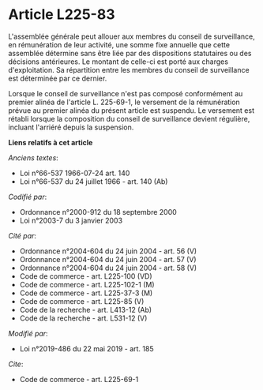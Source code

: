 # Article L225-83

L'assemblée générale peut allouer aux membres du conseil de surveillance, en rémunération de leur activité, une somme fixe
annuelle que cette assemblée détermine sans être liée par des dispositions statutaires ou des décisions antérieures. Le
montant de celle-ci est porté aux charges d'exploitation. Sa répartition entre les membres du conseil de surveillance est
déterminée par ce dernier.

Lorsque le conseil de surveillance n'est pas composé conformément au premier alinéa de l'article L. 225-69-1, le versement de
la rémunération prévue au premier alinéa du présent article est suspendu. Le versement est rétabli lorsque la composition du
conseil de surveillance devient régulière, incluant l'arriéré depuis la suspension.

**Liens relatifs à cet article**

_Anciens textes_:

  - Loi n°66-537 1966-07-24 art. 140
  - Loi n°66-537 du 24 juillet 1966 - art. 140 (Ab)

_Codifié par_:

  - Ordonnance n°2000-912 du 18 septembre 2000
  - Loi n°2003-7 du 3 janvier 2003

_Cité par_:

  - Ordonnance n°2004-604 du 24 juin 2004 - art. 56 (V)
  - Ordonnance n°2004-604 du 24 juin 2004 - art. 57 (V)
  - Ordonnance n°2004-604 du 24 juin 2004 - art. 58 (V)
  - Code de commerce - art. L225-100 (VD)
  - Code de commerce - art. L225-102-1 (M)
  - Code de commerce - art. L225-37-3 (M)
  - Code de commerce - art. L225-85 (V)
  - Code de la recherche - art. L413-12 (Ab)
  - Code de la recherche - art. L531-12 (V)

_Modifié par_:

  - Loi n°2019-486 du 22 mai 2019 - art. 185

_Cite_:

  - Code de commerce - art. L225-69-1
